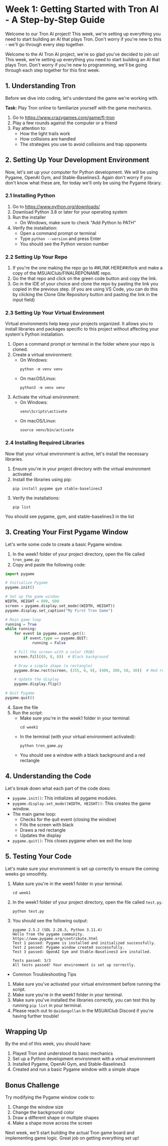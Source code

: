 # Week 1: Getting Started with Tron AI - A Step-by-Step Guide

Welcome to our Tron AI project! This week, we're setting up everything you need to start building an AI that plays Tron. Don't worry if you're new to this - we'll go through every step together.

Welcome to the AI Tron AI project, we're so glad you've decided to join us! This week, we're setting up everything you need to start building an AI that plays Tron. Don't worry if you're new to programming, 
we'll be going through each step together for this first week.


## 1. Understanding Tron

Before we dive into coding, let's understand the game we're working with.

**Task:** Play Tron online to familiarize yourself with the game mechanics.
1. Go to https://www.crazygames.com/game/fl-tron
2. Play a few rounds against the computer or a friend
3. Pay attention to:
   - How the light trails work
   - How collisions are handled
   - The strategies you use to avoid collisions and trap opponents


## 2. Setting Up Your Development Environment

Now, let's set up your computer for Python development. We will be using Pygame, OpenAI Gym, and Stable-Baselines3. Again don't worry if you don't know what these are, for today we'll only be using the Pygame library.


### 2.1 Installing Python

1. Go to https://www.python.org/downloads/
2. Download Python 3.8 or later for your operating system
3. Run the installer
   - On Windows, make sure to check "Add Python to PATH"
4. Verify the installation:
   - Open a command prompt or terminal
   - Type `python --version` and press Enter
   - You should see the Python version number


### 2.2 Setting Up Your Repo

1. If you're the one making the repo go to ##LINK HERE##/fork and make a copy of the MSUAIClub/FINALREPONAME repo.
2. Go the that repo and click on the green code button and copy the link.
3. Go in the IDE of your choice and clone the repo by pasting the link you copied in the previous step. (if
you are using VS Code, you can do this by clicking the Clone Gite Repository button and pasting the link in the input field)


### 2.3 Setting Up Your Virtual Environment

Virtual environments help keep your projects organized. It allows you to install libraries and packages specific to this project without affecting your system's Python installation.

1. Open a command prompt or terminal in the folder where your repo is cloned.
2. Create a virtual environment:
   - On Windows:
     ```
     python -m venv venv
     ```
   - On macOS/Linux:
     ```
     python3 -m venv venv
     ```
3. Activate the virtual environment:
   - On Windows:
     ```
     venv\Scripts\activate
     ```
   - On macOS/Linux:
     ```
     source venv/bin/activate
     ```


### 2.4 Installing Required Libraries

Now that your virtual environment is active, let's install the necessary libraries.

1. Ensure you're in your project directory with the virtual environment activated
2. Install the libraries using pip:
   ```
   pip install pygame gym stable-baselines3
   ```
3. Verify the installations:
   ```
   pip list
   ```

You should see pygame, gym, and stable-baselines3 in the list

## 3. Creating Your First Pygame Window

Let's write some code to create a basic Pygame window.

1. In the week1 folder of your project directory, open the file called `tron_game.py`
2. Copy and paste the following code:

```python
import pygame

# Initialize Pygame
pygame.init()

# Set up the game window
WIDTH, HEIGHT = 800, 600
screen = pygame.display.set_mode((WIDTH, HEIGHT))
pygame.display.set_caption("My First Tron Game")

# Main game loop
running = True
while running:
    for event in pygame.event.get():
        if event.type == pygame.QUIT:
            running = False

    # Fill the screen with a color (RGB)
    screen.fill((0, 0, 0))  # Black background

    # Draw a simple shape (a rectangle)
    pygame.draw.rect(screen, (255, 0, 0), (400, 300, 50, 30))  # Red rectangle

    # Update the display
    pygame.display.flip()

# Quit Pygame
pygame.quit()
```

4. Save the file
5. Run the script:
   - Make sure you're in the week1 folder in your terminal:
     ```
     cd week1
     ```
   - In the terminal (with your virtual environment activated):
     ```
     python tron_game.py
     ```
   - You should see a window with a black background and a red rectangle

## 4. Understanding the Code

Let's break down what each part of the code does:

- `pygame.init()`: This initializes all pygame modules.
- `pygame.display.set_mode((WIDTH, HEIGHT))`: This creates the game window.
- The main game loop:
  - Checks for the quit event (closing the window)
  - Fills the screen with black
  - Draws a red rectangle
  - Updates the display
- `pygame.quit()`: This closes pygame when we exit the loop

## 5. Testing Your Code

Let's make sure your environment is set up correctly to ensure the coming weeks go smoothtly.

1. Make sure you're in the week1 folder in your terminal.
   ```
   cd week1
   ```
2. In the week1 folder of your project directory, open the file called `test.py`.
   ```
   python test.py
   ```
3. You should see the following output:
   ```
   pygame 2.5.2 (SDL 2.28.3, Python 3.11.4)
   Hello from the pygame community. https://www.pygame.org/contribute.html
   Test 1 passed: Pygame is installed and initialized successfully.
   Test 2 passed: Pygame window created successfully.
   Test 3 passed: OpenAI Gym and Stable-Baselines3 are installed.

   Tests passed: 3/3
   All tests passed! Your environment is set up correctly.
   ```

- Common Troubleshooting Tips
1. Make sure you've activated your virtual environment before running the script.
2. Make sure you're in the week1 folder in your terminal.
3. Make sure you've installed the libraries correctly, you can test this by running `pip list` in your terminal.
4. Please reach out to `@aidangollan` in the MSUAIClub Discord if you're having further trouble!

## Wrapping Up

By the end of this week, you should have:
1. Played Tron and understood its basic mechanics
2. Set up a Python development environment with a virtual environment
3. Installed Pygame, OpenAI Gym, and Stable-Baselines3
4. Created and run a basic Pygame window with a simple shape

## Bonus Challenge

Try modifying the Pygame window code to:
1. Change the window size
2. Change the background color
3. Draw a different shape or multiple shapes
4. Make a shape move across the screen

Next week, we'll start building the actual Tron game board and implementing game logic. Great job on getting everything set up!